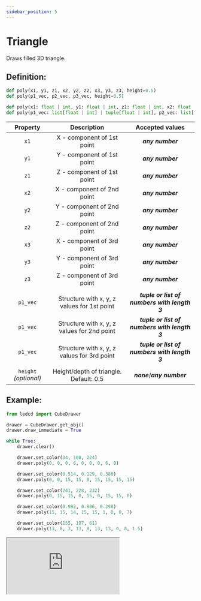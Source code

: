 ```yaml
---
sidebar_position: 5
---
```


# Triangle

Draws filled 3D triangle.

## Definition:

```python title="Simplified definition"
def poly(x1, y1, z1, x2, y2, z2, x3, y3, z3, height=0.5)
def poly(p1_vec, p2_vec, p3_vec, height=0.5)
```

```python title="Complete definition"
def poly(x1: float | int, y1: float | int, z1: float | int, x2: float | int, y2: float | int, z2: float | int, x3: float | int, y3: float | int, z3: float | int, height=0.5: float | int) -> None
def poly(p1_vec: list[float | int] | tuple[float | int], p2_vec: list[float | int] | tuple[float | int], p3_vec: list[float | int] | tuple[float | int], height=0.5: float | int) -> None
```

|       Property        |                 Description                 |               Accepted values                |
| :-------------------: | :-----------------------------------------: | :------------------------------------------: |
|         `x1`          |         X - component of 1st point          |               _**any number**_               |
|         `y1`          |         Y - component of 1st point          |               _**any number**_               |
|         `z1`          |         Z - component of 1st point          |               _**any number**_               |
|         `x2`          |         X - component of 2nd point          |               _**any number**_               |
|         `y2`          |         Y - component of 2nd point          |               _**any number**_               |
|         `z2`          |         Z - component of 2nd point          |               _**any number**_               |
|         `x3`          |         X - component of 3rd point          |               _**any number**_               |
|         `y3`          |         Y - component of 3rd point          |               _**any number**_               |
|         `z3`          |         Z - component of 3rd point          |               _**any number**_               |
|                       |                                             |                                              |
|       `p1_vec`        | Structure with x, y, z values for 1st point | _**tuple or list of numbers with length 3**_ |
|       `p1_vec`        | Structure with x, y, z values for 2nd point | _**tuple or list of numbers with length 3**_ |
|       `p1_vec`        | Structure with x, y, z values for 3rd point | _**tuple or list of numbers with length 3**_ |
|                       |                                             |                                              |
| `height` _(optional)_ |   Height/depth of triangle. Default: 0.5    |         _**none**_/_**any number**_          |

## Example:

<div id="code_block_hidden" hidden></div>

```python
from ledcd import CubeDrawer

drawer = CubeDrawer.get_obj()
drawer.draw_immediate = True

while True:
    drawer.clear()

    drawer.set_color(34, 108, 224)
    drawer.poly(0, 0, 0, 6, 0, 0, 0, 6, 0)

    drawer.set_color(0.514, 0.129, 0.380)
    drawer.poly(0, 0, 15, 15, 0, 15, 15, 15, 15)

    drawer.set_color(241, 228, 232)
    drawer.poly(0, 15, 15, 0, 15, 0, 15, 15, 0)

    drawer.set_color(0.992, 0.906, 0.298)
    drawer.poly(15, 15, 14, 15, 15, 1, 0, 0, 7)

    drawer.set_color(155, 197, 61)
    drawer.poly(13, 8, 3, 13, 8, 13, 13, 0, 8, 1.5)
```

<script>
  let _ = () => {
    (() => {
      document["ind_line_map"] = new Object();
      document.ind_line_map[0] = 6;
      document.ind_line_map[1] = 8;
      document.ind_line_map[2] = 9;
      document.ind_line_map[3] = 11;
      document.ind_line_map[4] = 12;
      document.ind_line_map[5] = 14;
      document.ind_line_map[6] = 15;
      document.ind_line_map[7] = 17;
      document.ind_line_map[8] = 18;
      document.ind_line_map[9] = 20;
      document.ind_line_map[10] = 21;
      document.ind_line_map[11] = 6;

      window.addEventListener("message", function (e) {
          if (e.data == document.cur_state || e.data < 0)
            return;
          
          const tmp = document.querySelectorAll("#code_block_hidden ~ div .token-line")[document.ind_line_map[document.cur_state]];
          if (tmp)
            if (tmp.classList.contains("active_code_line"))
              tmp.classList.remove("active_code_line")

          document.cur_state = e.data;
          const tmp1 = document.querySelectorAll("#code_block_hidden ~ div .token-line")[document.ind_line_map[document.cur_state]];
          if (tmp1)
            tmp1.classList.add("active_code_line")
          
      }, false);


    })()
  }
</script>

<iframe src="http://cube.trycubic.com/examples/poly/index.html">
  <p>Your browser does not support iframes.</p>
</iframe>
